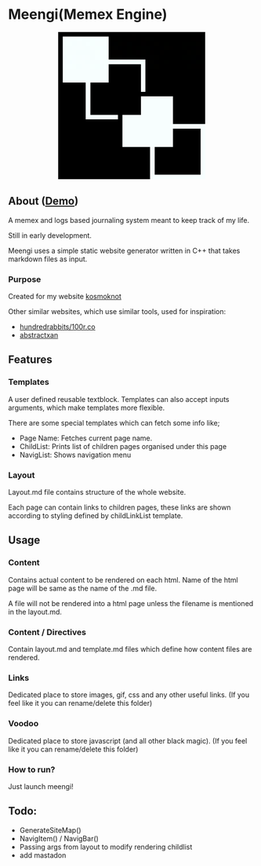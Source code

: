 # Meengi(Memex Engine)

<p align="center">
<img src="/links/images/meengi.png" alt="drawing" style="" width="300"/>
</p>

## About ([Demo](https://meengi.netlify.app/site/index.html))
A memex and logs based journaling system meant to keep track of my life.

Still in early development.

Meengi uses a simple static website generator written in C++ that takes markdown files as input.


### Purpose
Created for my website [kosmoknot](https://kosmoknot.netlify.app/)

Other similar websites, which use similar tools, used for inspiration:
- [hundredrabbits/100r.co](https://github.com/hundredrabbits/100r.co)
- [abstractxan](https://abstractxan.xyz)

## Features

### Templates
A user defined reusable textblock. Templates can also accept inputs arguments, which make templates more flexible.

There are some special templates which can fetch some info like;

- Page Name: Fetches current page name.
- ChildList: Prints list of children pages organised under this page
- NavigList: Shows navigation menu

### Layout
Layout.md file contains structure of the whole website.

Each page can contain links to children pages, these links are shown according to styling defined by childLinkList template.

## Usage
### Content
Contains actual content to be rendered on each html. Name of the html page will be same as the name of the .md file.

A file will not be rendered into a html page unless the filename is mentioned in the layout.md.

### Content / Directives
Contain layout.md and template.md files which define how content files are rendered.

### Links
Dedicated place to store images, gif, css and any other useful links. (If you feel like it you can rename/delete this folder)

### Voodoo
Dedicated place to store javascript (and all other black magic). (If you feel like it you can rename/delete this folder)

### How to run?
Just launch meengi!

## Todo:
- GenerateSiteMap()
- NavigItem() / NavigBar()
- Passing args from layout to modify rendering childlist
- add mastadon
